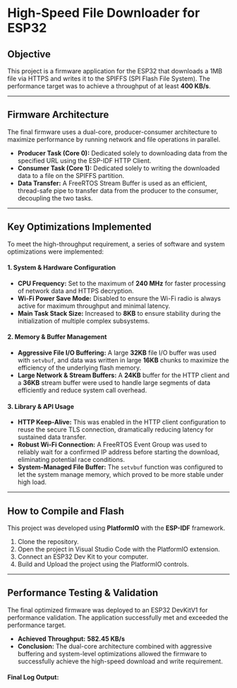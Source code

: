 # High-Speed File Downloader for ESP32

## Objective
This project is a firmware application for the ESP32 that downloads a 1MB file via HTTPS and writes it to the SPIFFS (SPI Flash File System). The performance target was to achieve a throughput of at least **400 KB/s**.

---

## Firmware Architecture
The final firmware uses a dual-core, producer-consumer architecture to maximize performance by running network and file operations in parallel.

* **Producer Task (Core 0):** Dedicated solely to downloading data from the specified URL using the ESP-IDF HTTP Client.
* **Consumer Task (Core 1):** Dedicated solely to writing the downloaded data to a file on the SPIFFS partition.
* **Data Transfer:** A FreeRTOS Stream Buffer is used as an efficient, thread-safe pipe to transfer data from the producer to the consumer, decoupling the two tasks.

---

## Key Optimizations Implemented
To meet the high-throughput requirement, a series of software and system optimizations were implemented:

#### 1. System & Hardware Configuration
* **CPU Frequency:** Set to the maximum of **240 MHz** for faster processing of network data and HTTPS decryption.
* **Wi-Fi Power Save Mode:** Disabled to ensure the Wi-Fi radio is always active for maximum throughput and minimal latency.
* **Main Task Stack Size:** Increased to **8KB** to ensure stability during the initialization of multiple complex subsystems.

#### 2. Memory & Buffer Management
* **Aggressive File I/O Buffering:** A large **32KB** file I/O buffer was used with `setvbuf`, and data was written in large **16KB** chunks to maximize the efficiency of the underlying flash memory.
* **Large Network & Stream Buffers:** A **24KB** buffer for the HTTP client and a **36KB** stream buffer were used to handle large segments of data efficiently and reduce system call overhead.

#### 3. Library & API Usage
* **HTTP Keep-Alive:** This was enabled in the HTTP client configuration to reuse the secure TLS connection, dramatically reducing latency for sustained data transfer.
* **Robust Wi-Fi Connection:** A FreeRTOS Event Group was used to reliably wait for a confirmed IP address before starting the download, eliminating potential race conditions.
* **System-Managed File Buffer:** The `setvbuf` function was configured to let the system manage memory, which proved to be more stable under high load.

---

## How to Compile and Flash

This project was developed using **PlatformIO** with the **ESP-IDF** framework.

1.  Clone the repository.
2.  Open the project in Visual Studio Code with the PlatformIO extension.
3.  Connect an ESP32 Dev Kit to your computer.
4.  Build and Upload the project using the PlatformIO controls.

---

## Performance Testing & Validation
The final optimized firmware was deployed to an ESP32 DevKitV1 for performance validation. The application successfully met and exceeded the performance target.

* **Achieved Throughput:** **582.45 KB/s**
* **Conclusion:** The dual-core architecture combined with aggressive buffering and system-level optimizations allowed the firmware to successfully achieve the high-speed download and write requirement.

#### Final Log Output:
